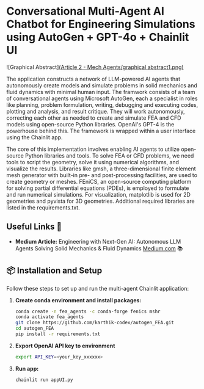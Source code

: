 # Conversational Multi-Agent AI Chatbot for Engineering Simulations using AutoGen + GPT-4o + Chainlit UI

![Graphical Abstract][(Article 2 - Mech Agents/graphical abstract1.png)](https://github.com/karthik-codex/autogen_FEA/blob/6a54e3085f4ea2f7edc346a2c257cb5d8a4bcca2/Article%202%20-%20Mech%20Agents/graphical%20abstract1.png)

The application constructs a network of LLM-powered AI agents that autonomously create models and simulate problems in solid mechanics and fluid dynamics with minimal human input. The framwork consists of a team of conversational agents using Microsoft AutoGen, each a specialist in roles like planning, problem formulation, writing, debugging and executing codes, plotting and analysis, and result critique. They will work autonomously, correcting each other as needed to create and simulate FEA and CFD models using open-source Python libraries. OpenAI's GPT-4 is the powerhouse behind this. The framework is wrapped within a user interface using the Chainlit app.

The core of this implementation involves enabling AI agents to utilize open-source Python libraries and tools. To solve FEA or CFD problems, we need tools to script the geometry, solve it using numerical algorithms, and visualize the results. Libraries like gmsh, a three-dimensional finite element mesh generator with built-in pre- and post-processing facilities, are used to create geometry or meshes. FEniCS, an open-source computing platform for solving partial differential equations (PDEs), is employed to formulate and run numerical simulations. For visualization, matplotlib is used for 2D geometries and pyvista for 3D geometries. Additional required libraries are listed in the requirements.txt.

## Useful Links 🔗

- **Medium Article:** Engineering with Next-Gen AI: Autonomous LLM Agents Solving Solid Mechanics & Fluid Dynamics [Medium.com](https://medium.com/@karthik.codex/autonomous-llm-agents-solving-solid-mechanics-fluid-dynamics-496cedf96073?source=friends_link&sk=85a2ed7a060aa5613907b5f1b15a1e39) 📚

## 📦 Installation and Setup

Follow these steps to set up and run the multi-agent Chainlit application:

1. **Create conda environment and install packages:**
    ```bash
    conda create -n fea_agents -c conda-forge fenics mshr
    conda activate fea_agents
    git clone https://github.com/karthik-codex/autogen_FEA.git
    cd autogen_FEA
    pip install -r requirements.txt    
    ```           
2. **Export OpenAI API key to environment**
    ```bash
    export API_KEY=<your_key_xxxxxx>
    ```    
3. **Run app:**
    ```bash
    chainlit run appUI.py
    ```                
